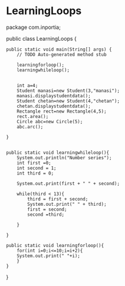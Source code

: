 # LearningLoops

package com.inportia;

public class LearningLoops {

	public static void main(String[] args) {
		// TODO Auto-generated method stub
		
		learningforloop();
		learningwhileloop();
		
		
		int a=4;
		Student manasi=new Student(3,"manasi");
		manasi.displaystudentdata();
		Student chetan=new Student(4,"chetan");
		chetan.displaystudentdata();
		Rectangle rect=new Rectangle(4,5);
		rect.area();
		Circle abc=new Circle(5);
		abc.arc();
		
	}
		
	
    public static void learningwhileloop(){
    	System.out.println("Number series");
    	int first =0;
    	int second = 1;
    	int third = 0;
    	
    	System.out.print(first + " " + second);
    	
    	while(third < 13){
    		third = first + second;
        	System.out.print(" " + third);
        	first = second;
        	second =third;
        	
    	}    	 	    	
    	
    }
        	 
    public static void learningforloop(){
    	for(int i=0;i<=10;i=i+2){
    	System.out.print(" "+i);
    	}
    }
    
}


 
 


